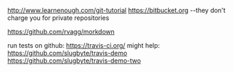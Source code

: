 http://www.learnenough.com/git-tutorial
https://bitbucket.org       --they don't charge you for private repositories

https://github.com/rvagg/morkdown


run tests on github: 
https://travis-ci.org/
might help: 
https://github.com/slugbyte/travis-demo  
https://github.com/slugbyte/travis-demo-two 
